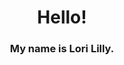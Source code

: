 <html>
  <body>
    <h1 style="text-align:center;">
      <strong>Hello!</strong>
    </h1>
    <h3 style="text-align:center;">
      My name is Lori Lilly.
    </h3>
  </body>
 </html>
